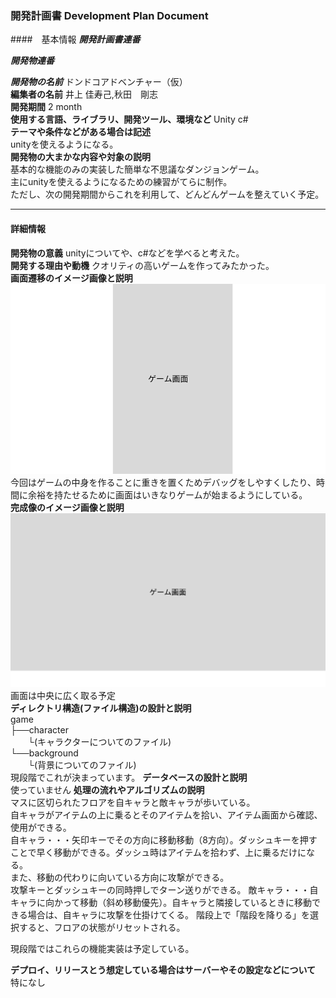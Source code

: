 ### 開発計画書 Development Plan Document
####　基本情報
***開発計画書連番***

***開発物連番***

***開発物の名前***
ドンドコアドベンチャー（仮）\
**編集者の名前**
井上 佳寿己,秋田　剛志\
**開発期間**
2 month\
**使用する言語、ライブラリ、開発ツール、環境など**
 Unity c#\
**テーマや条件などがある場合は記述**  
unityを使えるようになる。\
**開発物の大まかな内容や対象の説明**  
基本的な機能のみの実装した簡単な不思議なダンジョンゲーム。\
主にunityを使えるようになるための練習がてらに制作。\
ただし、次の開発期間からこれを利用して、どんどんゲームを整えていく予定。

---

#### 詳細情報
**開発物の意義** 
unityについてや、c#などを学べると考えた。\
**開発する理由や動機**
  クオリティの高いゲームを作ってみたかった。\
**画面遷移のイメージ画像と説明**  
![alt text](画面遷移図.png)
今回はゲームの中身を作ることに重きを置くためデバッグをしやすくしたり、時間に余裕を持たせるために画面はいきなりゲームが始まるようにしている。\
**完成像のイメージ画像と説明**  
![alt text](完成像.png)
画面は中央に広く取る予定\
**ディレクトリ構造(ファイル構造)の設計と説明**  
game\
├──character\
　　└(キャラクターについてのファイル)\
└──background\
　　└(背景についてのファイル)\
現段階でこれが決まっています。
**データベースの設計と説明**  
使っていません
**処理の流れやアルゴリズムの説明**  
マスに区切られたフロアを自キャラと敵キャラが歩いている。\
自キャラがアイテムの上に乗るとそのアイテムを拾い、アイテム画面から確認、使用ができる。\
自キャラ・・・矢印キーでその方向に移動移動（8方向）。ダッシュキーを押すことで早く移動ができる。ダッシュ時はアイテムを拾わず、上に乗るだけになる。\
また、移動の代わりに向いている方向に攻撃ができる。\
攻撃キーとダッシュキーの同時押しでターン送りができる。
敵キャラ・・・自キャラに向かって移動（斜め移動優先）。自キャラと隣接しているときに移動できる場合は、自キャラに攻撃を仕掛けてくる。
階段上で「階段を降りる」を選択すると、フロアの状態がリセットされる。

現段階ではこれらの機能実装は予定している。

**デプロイ、リリースとう想定している場合はサーバーやその設定などについて**
特になし